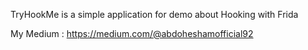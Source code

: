 TryHookMe is a simple application for demo about Hooking with Frida



My Medium : https://medium.com/@abdoheshamofficial92
